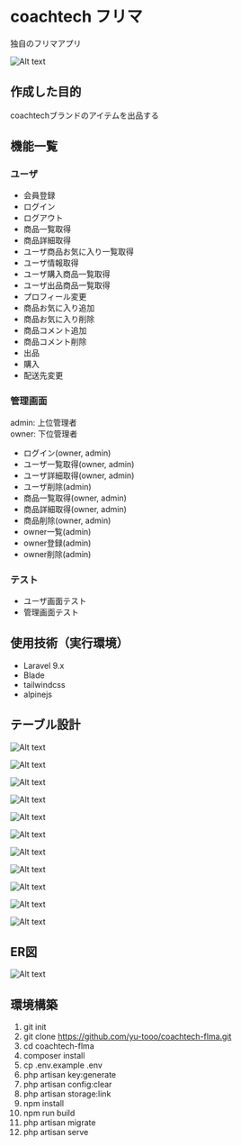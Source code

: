 # coachtech フリマ
独自のフリマアプリ

![Alt text](storage/image/home.png)
## 作成した目的
coachtechブランドのアイテムを出品する

## 機能一覧
### ユーザ
- 会員登録
- ログイン
- ログアウト
- 商品一覧取得
- 商品詳細取得
- ユーザ商品お気に入り一覧取得
- ユーザ情報取得
- ユーザ購入商品一覧取得
- ユーザ出品商品一覧取得
- プロフィール変更
- 商品お気に入り追加
- 商品お気に入り削除
- 商品コメント追加
- 商品コメント削除
- 出品
- 購入
- 配送先変更

### 管理画面
admin: 上位管理者  
owner: 下位管理者
- ログイン(owner, admin)
- ユーザ一覧取得(owner, admin)
- ユーザ詳細取得(owner, admin)
- ユーザ削除(admin)
- 商品一覧取得(owner, admin)
- 商品詳細取得(owner, admin)
- 商品削除(owner, admin)
- owner一覧(admin)
- owner登録(admin)
- owner削除(admin)

### テスト
- ユーザ画面テスト
- 管理画面テスト

## 使用技術（実行環境）
- Laravel 9.x
- Blade
- tailwindcss
- alpinejs

## テーブル設計
![Alt text](storage/image/usersTable.png)

![Alt text](storage/image/profilesTable.png)

![Alt text](storage/image/itemsTable.png)

![Alt text](storage/image/likesTable.png)

![Alt text](storage/image/commentsTable.png)

![Alt text](storage/image/sold_itemTable.png)

![Alt text](storage/image/conditionsTable.png)

![Alt text](storage/image/categoriesTable.png)

![Alt text](storage/image/category_itemTable.png)

![Alt text](storage/image/ownersTable.png)

![Alt text](storage/image/adminsTable.png)

## ER図
![Alt text](storage/image/ER_figure.drawio.png)

## 環境構築
1. git init
2. git clone https://github.com/yu-tooo/coachtech-flma.git
3. cd coachtech-flma
4. composer install
5. cp .env.example .env
6. php artisan key:generate
7. php artisan config:clear
8. php artisan storage:link
9. npm install
10. npm run build
11. php artisan migrate
12. php artisan serve